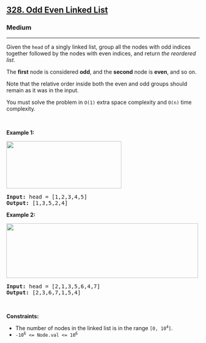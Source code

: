 <h2><a href="https://leetcode.com/problems/odd-even-linked-list/">328. Odd Even Linked List</a></h2><h3>Medium</h3><hr><div style="user-select: auto;"><p style="user-select: auto;">Given the <code style="user-select: auto;">head</code> of a singly linked list, group all the nodes with odd indices together followed by the nodes with even indices, and return <em style="user-select: auto;">the reordered list</em>.</p>

<p style="user-select: auto;">The <strong style="user-select: auto;">first</strong> node is considered <strong style="user-select: auto;">odd</strong>, and the <strong style="user-select: auto;">second</strong> node is <strong style="user-select: auto;">even</strong>, and so on.</p>

<p style="user-select: auto;">Note that the relative order inside both the even and odd groups should remain as it was in the input.</p>

<p style="user-select: auto;">You must solve the problem&nbsp;in <code style="user-select: auto;">O(1)</code>&nbsp;extra space complexity and <code style="user-select: auto;">O(n)</code> time complexity.</p>

<p style="user-select: auto;">&nbsp;</p>
<p style="user-select: auto;"><strong style="user-select: auto;">Example 1:</strong></p>
<img alt="" src="https://assets.leetcode.com/uploads/2021/03/10/oddeven-linked-list.jpg" style="width: 300px; height: 123px; user-select: auto;">
<pre style="user-select: auto;"><strong style="user-select: auto;">Input:</strong> head = [1,2,3,4,5]
<strong style="user-select: auto;">Output:</strong> [1,3,5,2,4]
</pre>

<p style="user-select: auto;"><strong style="user-select: auto;">Example 2:</strong></p>
<img alt="" src="https://assets.leetcode.com/uploads/2021/03/10/oddeven2-linked-list.jpg" style="width: 500px; height: 142px; user-select: auto;">
<pre style="user-select: auto;"><strong style="user-select: auto;">Input:</strong> head = [2,1,3,5,6,4,7]
<strong style="user-select: auto;">Output:</strong> [2,3,6,7,1,5,4]
</pre>

<p style="user-select: auto;">&nbsp;</p>
<p style="user-select: auto;"><strong style="user-select: auto;">Constraints:</strong></p>

<ul style="user-select: auto;">
	<li style="user-select: auto;">The number of nodes in the linked list is in the range <code style="user-select: auto;">[0, 10<sup style="user-select: auto;">4</sup>]</code>.</li>
	<li style="user-select: auto;"><code style="user-select: auto;">-10<sup style="user-select: auto;">6</sup> &lt;= Node.val &lt;= 10<sup style="user-select: auto;">6</sup></code></li>
</ul>
</div>